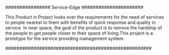 
################ Service-Edge ######################

This Product in Project looks over the requirements for the need of services to people nearest to them with benefits 
of quick response and quality in service. In near space, the goal of the product is to remove the hardship of the people 
to get people closer to their space of living.This project is a prototype for the service providing management system.

####################################################
